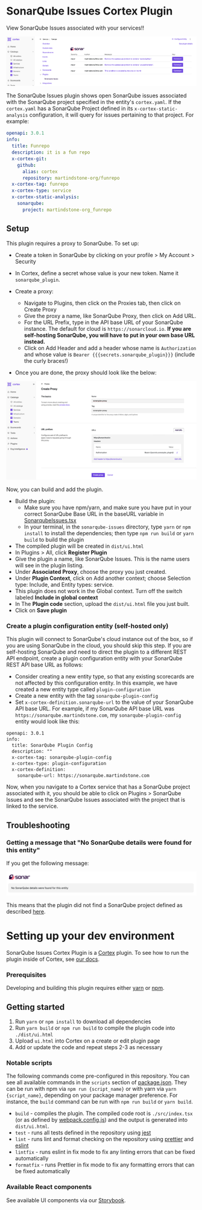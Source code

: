 # SonarQube Issues Cortex Plugin

View SonarQube Issues associated with your services!!

<div align="center"><img src="img/sonarqube-plugin.png" /></div>

The SonarQube Issues plugin shows open SonarQube issues associated with the SonarQube project specified in the entity's `cortex.yaml`. If the `cortex.yaml` has a SonarQube Project defined in its `x-cortex-static-analysis` configuration, it will query for issues pertaining to that project. For example:

```yaml
openapi: 3.0.1
info:
  title: Funrepo
  description: it is a fun repo
  x-cortex-git:
    github:
      alias: cortex
      repository: martindstone-org/funrepo
  x-cortex-tag: funrepo
  x-cortex-type: service
  x-cortex-static-analysis:
    sonarqube:
      project: martindstone-org_funrepo
```

## Setup

This plugin requires a proxy to SonarQube. To set up:

- Create a token in SonarQube by clicking on your profile > My Account > Security
- In Cortex, define a secret whose value is your new token. Name it `sonarqube_plugin`.
- Create a proxy:

  - Navigate to Plugins, then click on the Proxies tab, then click on Create Proxy
  - Give the proxy a name, like SonarQube Proxy, then click on Add URL.
  - For the URL Prefix, type in the API base URL of your SonarQube instance. The default for cloud is `https://sonarcloud.io`. **If you are self-hosting SonarQube, you will have to put in your own base URL instead.**
  - Click on Add Header and add a header whose name is `Authorization` and whose value is `Bearer {{{secrets.sonarqube_plugin}}}` (include the curly braces!)

- Once you are done, the proxy should look like the below:

<div align="center"><img src="img/sonarqube-proxy.png"></div>

Now, you can build and add the plugin.

- Build the plugin:
  - Make sure you have npm/yarn, and make sure you have put in your correct SonarQube Base URL in the baseURL variable in [SonarqubeIssues.tsx](src/components/SonarqubeIssues.tsx)
  - In your terminal, in the `sonarqube-issues` directory, type `yarn` or `npm install` to install the dependencies; then type `npm run build` or `yarn build` to build the plugin
- The compiled plugin will be created in `dist/ui.html`
- In Plugins > All, click **Register Plugin**
- Give the plugin a name, like SonarQube Issues. This is the name users will see in the plugin listing.
- Under **Associated Proxy**, choose the proxy you just created.
- Under **Plugin Context**, click on Add another context; choose Selection type: Include, and Entity types: service.
- This plugin does not work in the Global context. Turn off the switch labeled **Include in global context**
- In The **Plugin code** section, upload the `dist/ui.html` file you just built.
- Click on **Save plugin**

### Create a plugin configuration entity (self-hosted only)

This plugin will connect to SonarQube's cloud instance out of the box, so if you are using SonarQube in the cloud, you should skip this step. If you are self-hosting SonarQube and need to direct the plugin to a different REST API endpoint, create a plugin configuration entity with your SonarQube REST API base URL as follows:

- Consider creating a new entity type, so that any existing scorecards are not affected by this configuration entity. In this example, we have created a new entity type called `plugin-configuration`
- Create a new entity with the tag `sonarqube-plugin-config`
- Set `x-cortex-definition.sonarqube-url` to the value of your SonarQube API base URL. For example, if my SonarQube API base URL was `https://sonarqube.martindstone.com`, my `sonarqube-plugin-config` entity would look like this:

```
openapi: 3.0.1
info:
  title: SonarQube Plugin Config
  description: ""
  x-cortex-tag: sonarqube-plugin-config
  x-cortex-type: plugin-configuration
  x-cortex-definition:
    sonarqube-url: https://sonarqube.martindstone.com
```

Now, when you navigate to a Cortex service that has a SonarQube project associated with it, you should be able to click on Plugins > SonarQube Issues and see the SonarQube Issues associated with the project that is linked to the service.

## Troubleshooting

### Getting a message that "No SonarQube details were found for this entity"

If you get the following message:

<div align="center"><img src="img/sonarqube-no-project.png" width="540" /></div>

This means that the plugin did not find a SonarQube project defined as described [here](https://docs.cortex.io/docs/reference/integrations/sonarqube#entity-descriptor).

# Setting up your dev environment

SonarQube Issues Cortex Plugin is a [Cortex](https://www.cortex.io/) plugin. To see how to run the plugin inside of Cortex, see [our docs](https://docs.cortex.io/docs/plugins).

### Prerequisites

Developing and building this plugin requires either [yarn](https://classic.yarnpkg.com/lang/en/docs/install/) or [npm](https://docs.npmjs.com/downloading-and-installing-node-js-and-npm).

## Getting started

1. Run `yarn` or `npm install` to download all dependencies
2. Run `yarn build` or `npm run build` to compile the plugin code into `./dist/ui.html`
3. Upload `ui.html` into Cortex on a create or edit plugin page
4. Add or update the code and repeat steps 2-3 as necessary

### Notable scripts

The following commands come pre-configured in this repository. You can see all available commands in the `scripts` section of [package.json](./package.json). They can be run with npm via `npm run {script_name}` or with yarn via `yarn {script_name}`, depending on your package manager preference. For instance, the `build` command can be run with `npm run build` or `yarn build`.

- `build` - compiles the plugin. The compiled code root is `./src/index.tsx` (or as defined by [webpack.config.js](webpack.config.js)) and the output is generated into `dist/ui.html`.
- `test` - runs all tests defined in the repository using [jest](https://jestjs.io/)
- `lint` - runs lint and format checking on the repository using [prettier](https://prettier.io/) and [eslint](https://eslint.org/)
- `lintfix` - runs eslint in fix mode to fix any linting errors that can be fixed automatically
- `formatfix` - runs Prettier in fix mode to fix any formatting errors that can be fixed automatically

### Available React components

See available UI components via our [Storybook](https://cortexapps.github.io/plugin-core/).

